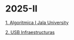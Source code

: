 # 2025-II

[1. Algoritmica I Jala University](2025-II/Algoritmica%20I%20Jala%20University/Readme.md)

[2. USB Infraestructuras](2025-II/Infraestructura%20USB/Readme)
